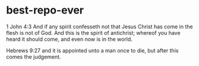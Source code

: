 # best-repo-ever

1 John 4:3
And if any spirit confesseth not that Jesus Christ has come in the flesh is not of God. And this is the spirit of antichrist; whereof you have heard it should come, and even now is in the world.

Hebrews 9:27
and it is appointed unto a man once to die, but after this comes the judgement.

